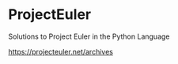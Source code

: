 # ProjectEuler
Solutions to Project Euler in the Python Language

https://projecteuler.net/archives
